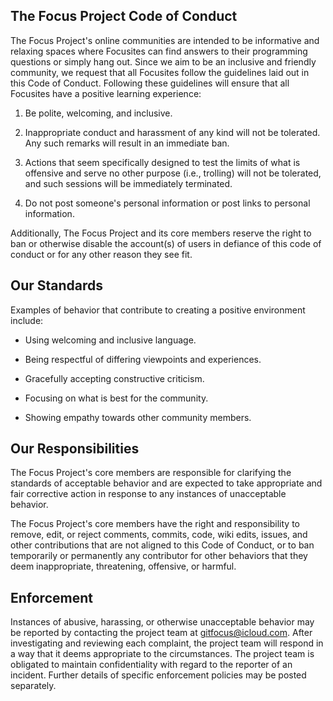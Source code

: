 ## The Focus Project Code of Conduct

The Focus Project's online communities are intended to be informative and relaxing spaces where Focusites can find answers to their programming questions or simply hang out. Since we aim to be an inclusive and friendly community, we request that all Focusites follow the guidelines laid out in this Code of Conduct. Following these guidelines will ensure that all Focusites have a positive learning experience:

1. Be polite, welcoming, and inclusive.

2. Inappropriate conduct and harassment of any kind will not be tolerated. Any such remarks will result in an immediate ban.

3. Actions that seem specifically designed to test the limits of what is offensive and serve no other purpose (i.e., trolling) will not be tolerated, and such sessions will be immediately terminated.

4. Do not post someone's personal information or post links to personal information.

Additionally, The Focus Project and its core members reserve the right to ban or otherwise disable the account(s) of users in defiance of this code of conduct or for any other reason they see fit.

## Our Standards

Examples of behavior that contribute to creating a positive environment include:

- Using welcoming and inclusive language.

- Being respectful of differing viewpoints and experiences.

- Gracefully accepting constructive criticism.

- Focusing on what is best for the community.

- Showing empathy towards other community members.

## Our Responsibilities

The Focus Project's core members are responsible for clarifying the standards of acceptable behavior and are expected to take appropriate and fair corrective action in response to any instances of unacceptable behavior.

The Focus Project's core members have the right and responsibility to remove, edit, or reject comments, commits, code, wiki edits, issues, and other contributions that are not aligned to this Code of Conduct, or to ban temporarily or permanently any contributor for other behaviors that they deem inappropriate, threatening, offensive, or harmful.

## Enforcement

Instances of abusive, harassing, or otherwise unacceptable behavior may be reported by contacting the project team at [gitfocus@icloud.com](mailto:gitfocus@icloud.com). After investigating and reviewing each complaint, the project team will respond in a way that it deems appropriate to the circumstances. The project team is obligated to maintain confidentiality with regard to the reporter of an incident. Further details of specific enforcement policies may be posted separately.
